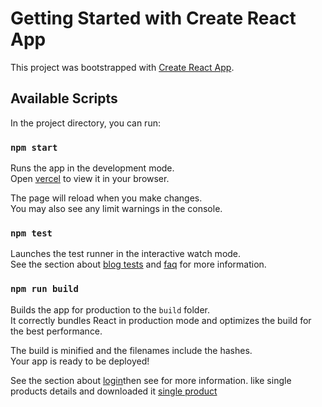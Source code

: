 # Getting Started with Create React App

This project was bootstrapped with [Create React App](https://uttaron-coaching-center-server.web.app/courses).

## Available Scripts

In the project directory, you can run:

### `npm start`

Runs the app in the development mode.\
Open [vercel](https://uttaron-coaching-center-server.web.app/courses) to view it in your browser.

The page will reload when you make changes.\
You may also see any limit warnings in the console.

### `npm test`

Launches the test runner in the interactive watch mode.\
See the section about [blog tests](https://uttaron-coaching-center-server.web.app/blog) and [faq](https://uttaron-coaching-center-server.web.app/faq) for more information.

### `npm run build`

Builds the app for production to the `build` folder.\
It correctly bundles React in production mode and optimizes the build for the best performance.

The build is minified and the filenames include the hashes.\
Your app is ready to be deployed!

See the section about [login](https://uttaron-coaching-center-server.web.app/login)then see for more information. like single products details and downloaded it [single product](https://uttaron-coaching-center-server.web.app/course/psc03)
